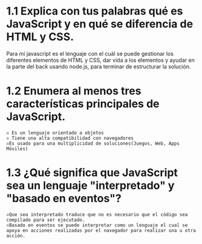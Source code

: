# 1.1 Explica con tus palabras qué es JavaScript y en qué se diferencia de HTML y CSS.
Para mí javascript es el lenguaje con el cuál se puede gestionar los diferentes elementos de HTML y CSS, dar vida a los elementos y ayudar en la parte del back usando node.js, para terminar de estructurar la solución.
# 1.2 Enumera al menos tres características principales de JavaScript.
    ▫️ Es un lenguaje orientado a objetos
    ▫️ Tiene una alta compatibilidad con navegadores
    ▫️Es usado para una multiplicidad de soluciones(Juegos, Web, Apps Móviles)

# 1.3 ¿Qué significa que JavaScript sea un lenguaje "interpretado" y "basado en eventos"?
    ▫️Que sea interpretado traduce que no es necesario que el código sea compilado para ser ejecutado.
    ▫️Basado en eventos se puede interpretar como un lenguaje el cual se apoya en acciones realizadas por el navegador para realizar una u otra acción.
